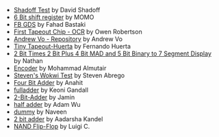 - [Shadoff Test](tt_um_wokwi_413387120998931457/info.md) by David Shadoff
- [6 Bit shift register](tt_um_wokwi_413387352465821697/info.md) by MOMO
- [FB GDS](tt_um_wokwi_413919531169918977/info.md) by Fahad Bastaki
- [First Tapeout Chip - OCR](tt_um_wokwi_413919540668975105/info.md) by Owen Robertson
- [Andrew Vo - Repository](tt_um_wokwi_413919972072132609/info.md) by Andrew Vo
- [Tiny Tapeout-Huerta](tt_um_wokwi_413920033033205761/info.md) by Fernando Huerta
- [2 Bit Times 2 Bit Plus 4 Bit MAD and 5 Bit Binary to 7 Segment Display](tt_um_wokwi_413920370058172417/info.md) by Nathan
- [Encoder](tt_um_wokwi_413920825278643201/info.md) by Mohammad Almutair
- [Steven's Wokwi Test](tt_um_wokwi_414107691971107841/info.md) by Steven Abrego
- [Four Bit Adder](tt_um_wokwi_414120157271867393/info.md) by Anahit
- [fulladder](tt_um_wokwi_414120207283716097/info.md) by Keoni Gandall
- [2-Bit-Adder](tt_um_wokwi_414120357164073985/info.md) by Jamin
- [half adder](tt_um_wokwi_414120583702696961/info.md) by Adam Wu
- [dummy](tt_um_wokwi_414121281003682817/info.md) by Naveen
- [2 bit adder](tt_um_wokwi_414124843472659457/info.md) by Aadarsha Kandel
- [NAND Flip-Flop](tt_um_wokwi_414122362169493505/info.md) by Luigi C.
